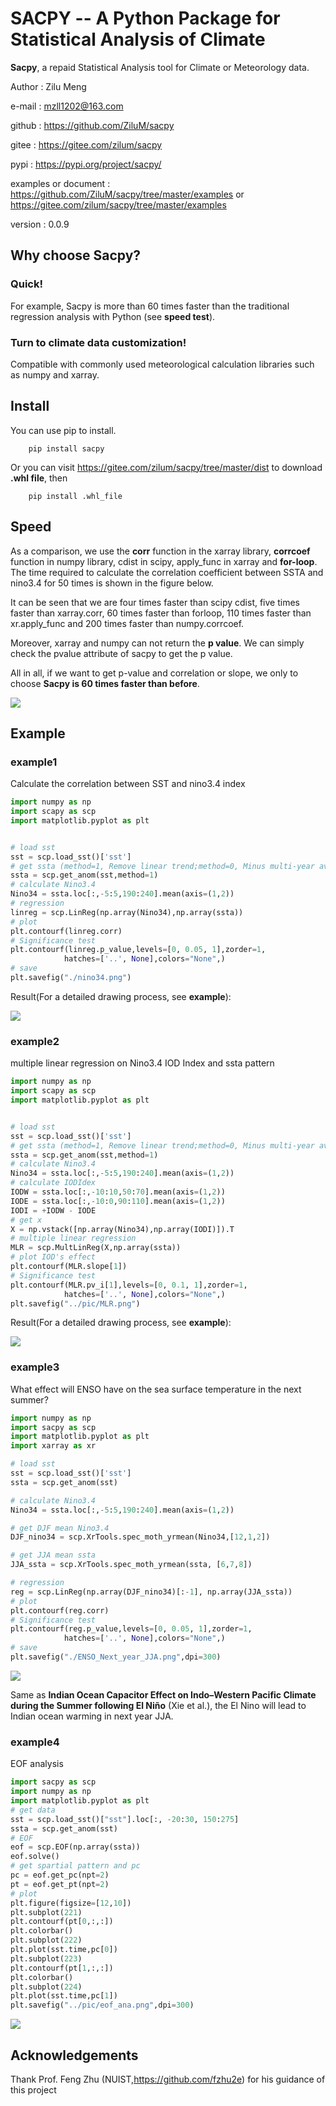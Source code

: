 # SACPY -- A Python Package for Statistical Analysis of Climate

**Sacpy**, a repaid Statistical Analysis tool for Climate or Meteorology data.

Author : Zilu Meng

e-mail : mzll1202@163.com

github : https://github.com/ZiluM/sacpy

gitee : https://gitee.com/zilum/sacpy

pypi : https://pypi.org/project/sacpy/

examples or document :  https://github.com/ZiluM/sacpy/tree/master/examples or https://gitee.com/zilum/sacpy/tree/master/examples

version : 0.0.9

## Why choose Sacpy?

### Quick!

For example, Sacpy is more than 60 times faster than the traditional regression analysis with Python (see **speed test**).

### Turn to climate data customization!

Compatible with commonly used meteorological calculation libraries such as numpy and xarray.


## Install

You can use pip to install.

        pip install sacpy

Or you can visit https://gitee.com/zilum/sacpy/tree/master/dist to download **.whl file**, then

        pip install .whl_file

## Speed 

As a comparison, we use the  **corr**  function in the xarray library, **corrcoef** function in numpy library, cdist in scipy, apply_func in xarray  and **for-loop**. The time required to calculate the correlation coefficient between SSTA and nino3.4 for 50 times is shown in the figure below.

It can be seen that we are four times faster than scipy cdist, five times faster than xarray.corr, 60 times faster than forloop, 110 times faster than xr.apply_func and 200 times faster than numpy.corrcoef.

Moreover, xarray and numpy can not return the **p value**. We can simply check the pvalue attribute of sacpy to get the p value.

All in all, if we want to get p-value and correlation or slope, we only to choose **Sacpy is 60 times faster than before**.

![](https://raw.githubusercontent.com/ZiluM/sacpy/master/pic/speed_test_00.png)


## Example

### example1
Calculate the correlation between SST and nino3.4 index

```Python
import numpy as np
import scapy as scp
import matplotlib.pyplot as plt


# load sst
sst = scp.load_sst()['sst']
# get ssta (method=1, Remove linear trend;method=0, Minus multi-year average)
ssta = scp.get_anom(sst,method=1)
# calculate Nino3.4
Nino34 = ssta.loc[:,-5:5,190:240].mean(axis=(1,2))
# regression
linreg = scp.LinReg(np.array(Nino34),np.array(ssta))
# plot
plt.contourf(linreg.corr)
# Significance test
plt.contourf(linreg.p_value,levels=[0, 0.05, 1],zorder=1,
            hatches=['..', None],colors="None",)
# save
plt.savefig("./nino34.png")

```
Result(For a detailed drawing process, see **example**):

![](https://raw.githubusercontent.com/ZiluM/sacpy/master/pic/nino34.png)

### example2

multiple linear regression on Nino3.4 IOD Index and ssta pattern

```Python
import numpy as np
import scapy as scp
import matplotlib.pyplot as plt


# load sst
sst = scp.load_sst()['sst']
# get ssta (method=1, Remove linear trend;method=0, Minus multi-year average)
ssta = scp.get_anom(sst,method=1)
# calculate Nino3.4
Nino34 = ssta.loc[:,-5:5,190:240].mean(axis=(1,2))
# calculate IODIdex
IODW = ssta.loc[:,-10:10,50:70].mean(axis=(1,2))
IODE = ssta.loc[:,-10:0,90:110].mean(axis=(1,2))
IODI = +IODW - IODE
# get x
X = np.vstack([np.array(Nino34),np.array(IODI)]).T
# multiple linear regression
MLR = scp.MultLinReg(X,np.array(ssta))
# plot IOD's effect
plt.contourf(MLR.slope[1])
# Significance test
plt.contourf(MLR.pv_i[1],levels=[0, 0.1, 1],zorder=1,
            hatches=['..', None],colors="None",)
plt.savefig("../pic/MLR.png")
```
Result(For a detailed drawing process, see **example**):

![](https://raw.githubusercontent.com/ZiluM/sacpy/master/pic/MLR.png)

### example3

What effect will ENSO have on the sea surface temperature in the next summer?

```Python
import numpy as np
import sacpy as scp
import matplotlib.pyplot as plt
import xarray as xr

# load sst
sst = scp.load_sst()['sst']
ssta = scp.get_anom(sst)

# calculate Nino3.4
Nino34 = ssta.loc[:,-5:5,190:240].mean(axis=(1,2))

# get DJF mean Nino3.4
DJF_nino34 = scp.XrTools.spec_moth_yrmean(Nino34,[12,1,2])

# get JJA mean ssta
JJA_ssta = scp.XrTools.spec_moth_yrmean(ssta, [6,7,8])

# regression
reg = scp.LinReg(np.array(DJF_nino34)[:-1], np.array(JJA_ssta))
# plot
plt.contourf(reg.corr)
# Significance test
plt.contourf(reg.p_value,levels=[0, 0.05, 1],zorder=1,
            hatches=['..', None],colors="None",)
# save
plt.savefig("./ENSO_Next_year_JJA.png",dpi=300)
```

![](https://raw.githubusercontent.com/ZiluM/sacpy/master/pic/ENSO_Next_year_JJA.png)

Same as **Indian Ocean Capacitor Effect on Indo–Western Pacific Climate during the Summer following El Niño** (Xie et al.), the El Nino will lead to Indian ocean warming in next year JJA.

### example4

EOF analysis

```Python
import sacpy as scp
import numpy as np
import matplotlib.pyplot as plt
# get data
sst = scp.load_sst()["sst"].loc[:, -20:30, 150:275]
ssta = scp.get_anom(sst)
# EOF
eof = scp.EOF(np.array(ssta))
eof.solve()
# get spartial pattern and pc
pc = eof.get_pc(npt=2)
pt = eof.get_pt(npt=2)
# plot
plt.figure(figsize=[12,10])
plt.subplot(221)
plt.contourf(pt[0,:,:])
plt.colorbar()
plt.subplot(222)
plt.plot(sst.time,pc[0])
plt.subplot(223)
plt.contourf(pt[1,:,:])
plt.colorbar()
plt.subplot(224)
plt.plot(sst.time,pc[1])
plt.savefig("../pic/eof_ana.png",dpi=300)
```

![](https://raw.githubusercontent.com/ZiluM/sacpy/master/pic/eof_ana.png)




## Acknowledgements


Thank Prof. Feng Zhu (NUIST,https://github.com/fzhu2e) for his guidance of this project